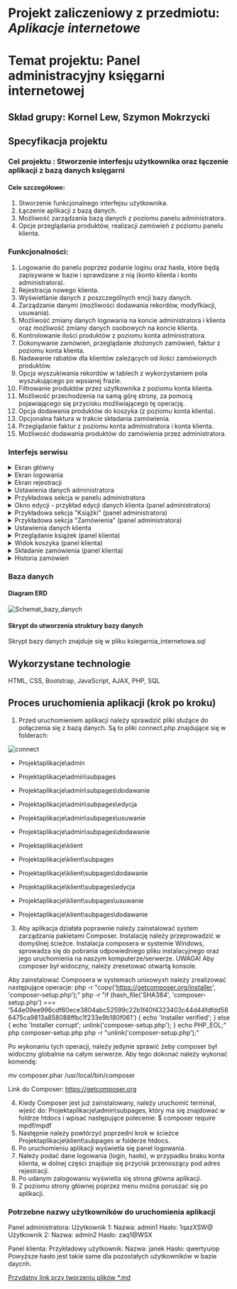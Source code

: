 # Projekt zaliczeniowy z przedmiotu: _**Aplikacje internetowe**_

# Temat projektu: Panel administracyjny księgarni internetowej
## Skład grupy: Kornel Lew, Szymon Mokrzycki
## Specyfikacja projektu
### Cel projektu : Stworzenie interfesju użytkownika oraz łączenie aplikacji z bazą danych księgarni
#### Cele szczegółowe:
   1. Stworzenie funkcjonalnego interfejsu użytkownika.
   2. Łączenie aplikacji z bazą danych.
   3. Możliwość zarządzania bazą danych z poziomu panelu administratora.
   4. Opcje przeglądania produktów, realizacji zamówień z poziomu panelu klienta.
### Funkcjonalności:
   1. Logowanie do panelu poprzez podanie loginu oraz hasła, które będą zapisywane w bazie i sprawdzane z nią (konto klienta i konto administratora).
   2. Rejestracja nowego klienta.
   3. Wyświetlanie danych z poszczególnych encji bazy danych.
   4. Zarządzanie danymi (możliwości dodawania rekordów, modyfkiacji, usuwania).
   5. Możliwość zmiany danych logowania na koncie administratora i klienta oraz możliwość zmiany danych osobowych na koncie klienta.
   6. Kontrolowanie ilości produktów z poziomu konta administratora.
   7. Dokonywanie zamówień, przeglądanie złożonych zamówień, faktur z poziomu konta klienta.
   8. Nadawanie rabatów dla klientów zależących od ilości zamówionych produktów.
   9. Opcja wyszukiwania rekordów w tablech z wykorzystaniem pola wyszukującego po wpsianej frazie.
   10. Filtrowanie produktów przez użytkownika z poziomu konta klienta.
   11. Możliwość przechodzenia na samą górę strony, za pomocą pojawiającego się przycisku możliwiającego tę operację.
   12. Opcja dodawania produktów do koszyka (z poziomu konta klienta).
   13. Opcjonalna faktura w trakcie składania zamówienia.
   14. Przeglądanie faktur z poziomu konta administratora i konta klienta.
   15. Możliwość dodawania produktów do zamówienia przez administratora.
### Interfejs serwisu

   <details>
       <summary>Ekran główny </summary>

![panel_adm](https://user-images.githubusercontent.com/79647437/121525382-8d063a00-c9f8-11eb-8af6-b84ace2b4750.PNG)
<p>Strona główna panelu administratora</p>
	
![panel_kl](https://user-images.githubusercontent.com/79647437/121525666-eb331d00-c9f8-11eb-861c-5c6bb0f59dbf.PNG)
	![panel_kl2](https://user-images.githubusercontent.com/79647437/121525723-fbe39300-c9f8-11eb-9064-aa1c4823fba0.PNG)
<p>Strona główna panelu klienta</p>


   </details>
	<details>
       <summary>Ekran logowania</summary>

![admin_login](https://user-images.githubusercontent.com/79647437/115704734-03c57600-a36c-11eb-8908-93d2b89c8a11.PNG)
![client_login](https://user-images.githubusercontent.com/79647437/115704759-09bb5700-a36c-11eb-93c2-ba64a2785baf.PNG)

           <p>Panele umożliwiają zalogowanie się do konta administratora i klienta</p>
   </details>
   
   <details>
	<summary>Ekran rejestracji</summary>
	
![client_registration](https://user-images.githubusercontent.com/79647437/115704955-3f604000-a36c-11eb-9c7d-de4cf615c381.PNG)

	<p>Umożliwia zarejestrowanie się klienta do serwisu sklepu internetowego</p>	
   </details>
   
   <details>
	<summary>Ustawienia danych administratora</summary>
	
![ust_admin](https://user-images.githubusercontent.com/79647437/121769848-39196380-cb66-11eb-91ff-49b7dd8c1738.PNG)

	<p>Po przejściu na podstronę ustawienia ze strony głównej użytkownik może dokonać zmiany nazwy użytkownika oraz adresu e-mail</p>
![hasl_afmin](https://user-images.githubusercontent.com/79647437/121770109-ad083b80-cb67-11eb-8215-63b462fad7cc.PNG)
	<p>Pod formularzem znajduje się przycisk prowadzący do zmiany hasła, gdzie użytkownik może zmienić swoje hasło</p>
   </details>
   
   <details>
	<summary>Przykładowa sekcja w panelu administratora</summary>
	
![sek_kl](https://user-images.githubusercontent.com/79647437/121770132-cdd09100-cb67-11eb-97a6-e413eb5153ff.PNG)
	
![wyszuk](https://user-images.githubusercontent.com/79647437/121770136-d1fcae80-cb67-11eb-9600-2eb657c9e26f.PNG)

	<p>Istnieje możliwość wyszukiwania rekordów za pomocą pola do wyszukiwania wg zaznaczonych kryteriów, np. wg numeru klienta</p>
   </details>
   
   <details>
	<summary>Okno edycji - przykład edycji danych klienta (panel administratora)</summary>
	
![edycja](https://user-images.githubusercontent.com/79647437/121770219-5e0ed600-cb68-11eb-84b7-de1cdaf580dc.PNG)
	<p>Po zaznaczeniu opcji "Zmień ustawienia" pola edycji oraz przycisk do zatwierdzenia zmian zostaną odblokowane</p>
![adres](https://user-images.githubusercontent.com/79647437/121770304-de353b80-cb68-11eb-8182-8804135fcb26.PNG)
	<p>W przypadku edycji danych klienta jest możliwość edycji jego adresu. Do tej podstrony można przejść klikając przycisk "Zmień dane adresowe".</p>
	<p>Pole "Adres_zamieszkania" jest cały czas zablokowane, jest to podgląd aktualnego adresu klienta. Zmian dokonujemy zaznaczając opcję "Zmień ustawienia", wtedy 		odblokowane zostaną poniższe pola do uzupełnienia danych adresowych oraz przycisk do zatwierdzenia zmian.</p>
	
   </details>
 
   <details>
	<summary>Przykładowa sekcja "Książki" (panel administratora)</summary>
	
![ksiazki](https://user-images.githubusercontent.com/79647437/121770643-b8109b00-cb6a-11eb-99c8-4eb9da644456.PNG)
![dodawanie_ksiazki](https://user-images.githubusercontent.com/79647437/121770683-058d0800-cb6b-11eb-8458-d7d4ca057332.PNG)
	<p>Po kliknięciu przycisku "Dodaj rekord" użytkownik zostaje przeniesiony do podstrony dodawania danych do tabeli.</p>
	<p>W przypadku dodawania nowej książki użytkownik musi podać ścieżkę do folderu "htdocs" wybrać miniaturkę książki w rozszerzeniu .jpg oraz opis oraz fragment książki w rozszerzeniu .txt.</p>
![aut](https://user-images.githubusercontent.com/79647437/121771029-3b32f080-cb6d-11eb-8dab-2ac12c51144a.PNG)
![dod_autora](https://user-images.githubusercontent.com/79647437/121770892-62d58900-cb6c-11eb-93d3-3e02c65fd249.PNG)
	<p>Klikając przycisk "Autorzy", który mieści się w każdym rekordzie w tabeli "Książki" możemy zobaczyć autora/autorów danej książki, a także dodawać ich. Zabezpieczone jest również powielanie autorów w danej książce.</p>
	
   </details>
   
   <details>
	<summary>Przykładowa sekcja "Zamówienia" (panel administratora)</summary>
	
![sekcja_zam](https://user-images.githubusercontent.com/79647437/121771151-eb085e00-cb6d-11eb-9528-64f892b3c962.PNG)
	<p>Z poziomu podstrony "Zamówienia" możemy przenieść się do podstron ze szczegółami zamówienia oraz z fakturami. Przyciski umożliwiające przejście do tych podstron znajdują w każdym wierszu tabeli.</p>
![szczeg](https://user-images.githubusercontent.com/79647437/121771285-c2cd2f00-cb6e-11eb-84e5-67a8457514ca.PNG)
![dod_szczeg](https://user-images.githubusercontent.com/79647437/121771374-438c2b00-cb6f-11eb-8ebd-43ca617d848c.PNG)
![edycja_szczeg](https://user-images.githubusercontent.com/79647437/121771395-68809e00-cb6f-11eb-8a5a-71009362055d.PNG)
	<p>Szczegóły zamówienia. Administrator może dodawać, usuwać produkty w zamówieniu, a także edytować ich ilość.</p>
![faktury](https://user-images.githubusercontent.com/79647437/121771709-51db4680-cb71-11eb-979c-bd45320f7aa1.PNG)
	<p>Po kliknięciu przycisku "Faktura" użytkownik przechodzi do tabeli z fakturą, gdzie może pobrać fakturę w formacie .pdf klikając na jej numer.</p>
![przykl_faktura](https://user-images.githubusercontent.com/79647437/121771832-2ad14480-cb72-11eb-9893-5e00e452fa72.PNG)
	<p>Powyżej przykładowa faktura</p>
	
   </details>
   
   <details>
	<summary>Ustawienia danych klienta</summary>
	
![kl_ust1](https://user-images.githubusercontent.com/79647437/121771989-fa3dda80-cb72-11eb-8329-f9987122eed5.PNG)
![kl_ust2](https://user-images.githubusercontent.com/79647437/121771992-ff028e80-cb72-11eb-8c8b-78b40f4393b5.PNG)
![kl_ust3](https://user-images.githubusercontent.com/79647437/121771994-01fd7f00-cb73-11eb-9e4d-b7045559ad18.PNG)
	<p>Do ustawień przechodzimy klikając w odnośnik "Moje ustawienia" znajdujący się na stronie głównej panelu klienta. Aby dokonać zmiany adresu bądź hasła, należy kliknąć w odpowiedni przycisk znajdujący się na samym dole zaraz po przejściu do ustawień.</p>
	
   </details>
   
   <details>
	<summary>Przeglądanie książek (panel klienta)</summary>
	
![przegladanie](https://user-images.githubusercontent.com/79647437/121772190-30c82500-cb74-11eb-9e90-54e09e705f87.PNG)
	<p>Aby móc przeglądać książki, należy rozwinąć opcję "Książki" w górnym pasku i wybrać opcję "Wszystkie" lub przeglądać wg kategorii.</p>
![filtr1](https://user-images.githubusercontent.com/79647437/121772265-a207d800-cb74-11eb-87a6-00815b28da85.PNG)
![filtr](https://user-images.githubusercontent.com/79647437/121772242-87356380-cb74-11eb-983c-dce51b3a0a00.PNG)
	<p>Z lewej strony znajdują się opcje filtrowania produktów</p>
![podglad](https://user-images.githubusercontent.com/79647437/121772298-d2e80d00-cb74-11eb-80b6-fc64739dbbed.PNG)
	<p>Po kliknięciu na miniaturkę wybranej książki użytkownik ma możliwość przeczytania opisu książki oraz pobrania jej fragmentu w formacie .pdf</p>
	
   </details>
   
   <details>
	<summary>Widok koszyka (panel klienta)</summary>
	
![koszyk](https://user-images.githubusercontent.com/79647437/121772436-a2ed3980-cb75-11eb-8b99-1855dc17e14e.PNG)
	<p>Po dodaniu produktu do koszyka użytkownik zostaje przekierowany do koszyka. Może tam zmieniać ilości swoich produktów, bądź usuwać je z koszyka.</p>
	
   </details>
   
   <details>
	<summary>Składanie zamówienia (panel klienta)</summary>
	
![koszyk](https://user-images.githubusercontent.com/79647437/121772436-a2ed3980-cb75-11eb-8b99-1855dc17e14e.PNG)
	<p>Widok koszyka.</p>
![podsumowanie](https://user-images.githubusercontent.com/79647437/121772525-21e27200-cb76-11eb-8799-023bca14b19c.PNG)
	<p>Po kliknięciu przycisku "Przejdź dalej" na ekranie pojawi się podsumowanie zakupów.</p>
![koniec](https://user-images.githubusercontent.com/79647437/121772586-7ede2800-cb76-11eb-8bc5-f8c02dddd6da.PNG)
	<p>Po kliknięciu przycisku "Dalej" pojawia się okno, w którym trzeba wybrać metodę płatności oraz opcjonalnie fakturę do zamówienia.</p>
![zlozone](https://user-images.githubusercontent.com/79647437/121772625-bfd63c80-cb76-11eb-9163-10a9586b838e.PNG)
	
   </details>

   <details>
	<summary>Historia zamówień</summary>
	
![histora_zam](https://user-images.githubusercontent.com/79647437/121772752-bd281700-cb77-11eb-8f68-33f050d1672a.PNG)
![podgl_faktury](https://user-images.githubusercontent.com/79647437/121772845-68d16700-cb78-11eb-85f9-555cbbf6af43.PNG)
	<p>Użytkownik może przeglądać historię zamówień oraz faktury, które może sobie pobrać w formacie .pdf.</p>
	
   </details>
   
### Baza danych
####	Diagram ERD
![Schemat_bazy_danych](https://user-images.githubusercontent.com/79647437/121517256-6ee80c00-c9ef-11eb-93ba-16b468f02681.png)


####	Skrypt do utworzenia struktury bazy danych
Skrypt bazy danych znajduje się w pliku ksiegarnia_internetowa.sql

## Wykorzystane technologie
HTML, CSS, Bootstrap, JavaScript, AJAX, PHP, SQL

## Proces uruchomienia aplikacji (krok po kroku)
1. Przed uruchomieniem aplikacji należy sprawdzić pliki służące do połączenia się z bazą danych. Są to pliki connect.php znajdujące się w folderach:

![connect](https://user-images.githubusercontent.com/79647437/121776298-5e20cd00-cb8c-11eb-99b2-73f365d57372.PNG)

- Projektaplikacje\admin
- Projektaplikacje\admin\subpages
- Projektaplikacje\admin\subpages\dodawanie
- Projektaplikacje\admin\subpages\edycja
- Projektaplikacje\admin\subpages\usuwanie
- Projektaplikacje\admin\subpages\dodawanie

- Projektaplikacje\klient
- Projektaplikacje\klient\subpages
- Projektaplikacje\klient\subpages\dodawanie
- Projektaplikacje\klient\subpages\edycja
- Projektaplikacje\klient\subpages\usuwanie
- Projektaplikacje\klient\subpages\dodawanie


3. Aby aplikacja działała poprawnie należy zainstalować system zarządzania pakietami Composer. Instalację należy przeprowadzić w domyślnej ścieżce.
Instalacja composera w systemie Windows, sprowadza się do pobrania odpowiedniego pliku instalacyjnego oraz jego uruchomienia na naszym komputerze/serwerze.
UWAGA! Aby composer był widoczny, należy zresetować otwartą konsole.

Aby zainstalować Composera w systemach unixowyxh należy zrealizować następujące operacje:
php -r "copy('https://getcomposer.org/installer', 'composer-setup.php');"
php -r "if (hash_file('SHA384', 'composer-setup.php') === '544e09ee996cdf60ece3804abc52599c22b1f40f4323403c44d44fdfdd586475ca9813a858088ffbc1f233e9b180f061') { echo 'Installer verified'; } else { echo 'Installer corrupt'; unlink('composer-setup.php'); } echo PHP_EOL;"
php composer-setup.php
php -r "unlink('composer-setup.php');"

Po wykonaniu tych operacji, należy jedynie sprawić żeby composer był widoczny globalnie na całym serwerze. Aby tego dokonać należy wykonać komendę:

mv composer.phar /usr/local/bin/composer

Link do Composer: https://getcomposer.org

4. Kiedy Composer jest już zainstalowany, należy uruchomić terminal, wjeść do: Projektaplikacje\admin\subpages, który ma się znajdować w foldrze htdocs i wpisać następujące polecenie: $ composer require mpdf/mpdf
5. Następnie należy powtórzyć poprzedni krok w ścieżce Projektaplikacje\klient\subpages w folderze htdocs.
6. Po uruchomieniu aplikacji wyświetla się panel logowania.
7. Należy podać dane logowania (login, hasło), w przypadku braku konta klienta, w dolnej części znajduje się przycisk przenoszący pod adres rejestracji.
8. Po udanym zalogowaniu wyświetla się strona główna aplikacji.
9. Z poziomu strony głównej poprzez menu można poruszać się po aplikacji.

### Potrzebne nazwy użytkowników do uruchomienia aplikacji
Panel administratora:
Użytkownik 1: Nazwa: admin1  Hasło: 1qazXSW@
Użytkownik 2: Nazwa: admin2  Hasło: zaq1@WSX

Panel klienta:
Przykładowy użytkownik: Nazwa: janek  Hasło: qwertyuiop
Powyższe hasło jest takie same dla pozostałych użytkowników w bazie daycnh.

[Przydatny link przy tworzeniu plików *.md ](https://github.com/adam-p/markdown-here/wiki/Markdown-Cheatsheet)

[logo]: https://gallery.dpcdn.pl/imgc/UGC/34567/g_-_960x640_-_s_x20131110194052_0.jpg "Strona główna"
